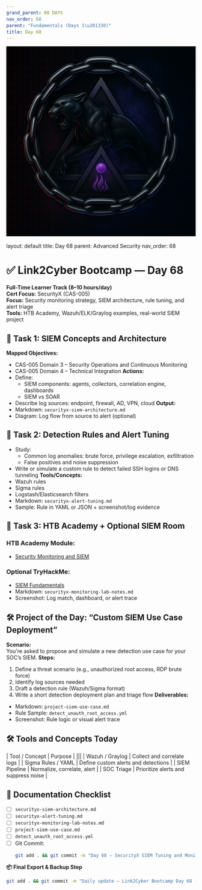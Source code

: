 ```yaml
---
grand_parent: 80 DAYS
nav_order: 68
parent: "Fundamentals (Days 1\u201330)"
title: Day 68
---
```

![Panther Icon](/assets/icons/icon-cyber-panther.png)

layout: default
title: Day 68
parent: Advanced Security
nav_order: 68

# ✅ Link2Cyber Bootcamp — Day 68
**Full-Time Learner Track (8–10 hours/day)**  
**Cert Focus:** SecurityX (CAS-005)  
**Focus:** Security monitoring strategy, SIEM architecture, rule tuning, and alert triage  
**Tools:** HTB Academy, Wazuh/ELK/Graylog examples, real-world SIEM project
## 📡 Task 1: SIEM Concepts and Architecture
**Mapped Objectives:**  
- CAS-005 Domain 3 – Security Operations and Continuous Monitoring  
- CAS-005 Domain 4 – Technical Integration
**Actions:**  
- Define:
  - SIEM components: agents, collectors, correlation engine, dashboards  
  - SIEM vs SOAR  
- Describe log sources: endpoint, firewall, AD, VPN, cloud
**Output:**  
- Markdown: `securityx-siem-architecture.md`  
- Diagram: Log flow from source to alert (optional)
## 🧪 Task 2: Detection Rules and Alert Tuning
- Study:
  - Common log anomalies: brute force, privilege escalation, exfiltration  
  - False positives and noise suppression  
- Write or simulate a custom rule to detect failed SSH logins or DNS tunneling
**Tools/Concepts:**  
- Wazuh rules  
- Sigma rules  
- Logstash/Elasticsearch filters
- Markdown: `securityx-alert-tuning.md`  
- Sample: Rule in YAML or JSON + screenshot/log evidence
## 🧪 Task 3: HTB Academy + Optional SIEM Room
### HTB Academy Module:
- [Security Monitoring and SIEM](https://academy.hackthebox.com/module/121)
### Optional TryHackMe:
- [SIEM Fundamentals](https://tryhackme.com/room/siemfundamentals)
- Markdown: `securityx-monitoring-lab-notes.md`  
- Screenshot: Log match, dashboard, or alert trace
## 🛠️ Project of the Day: “Custom SIEM Use Case Deployment”
**Scenario:**  
You're asked to propose and simulate a new detection use case for your SOC’s SIEM.
**Steps:**  
1. Define a threat scenario (e.g., unauthorized root access, RDP brute force)  
2. Identify log sources needed  
3. Draft a detection rule (Wazuh/Sigma format)  
4. Write a short detection deployment plan and triage flow
**Deliverables:**  
- Markdown: `project-siem-use-case.md`  
- Rule Sample: `detect_unauth_root_access.yml`  
- Screenshot: Rule logic or visual alert trace
## 🛠️ Tools and Concepts Today
| Tool / Concept      | Purpose                                        |
|||
| Wazuh / Graylog      | Collect and correlate logs                    |
| Sigma Rules / YAML   | Define custom alerts and detections          |
| SIEM Pipeline        | Normalize, correlate, alert                   |
| SOC Triage           | Prioritize alerts and suppress noise          |
## 📁 Documentation Checklist
- [ ] `securityx-siem-architecture.md`  
- [ ] `securityx-alert-tuning.md`  
- [ ] `securityx-monitoring-lab-notes.md`  
- [ ] `project-siem-use-case.md`  
- [ ] `detect_unauth_root_access.yml`  
- [ ] Git Commit:
  ```bash
  git add . && git commit -m "Day 68 – SecurityX SIEM Tuning and Monitoring Project" && git push origin main
  ```
**📦 Final Export & Backup Step**
```bash
git add . && git commit -m "Daily update – Link2Cyber Bootcamp Day 68 (SecurityX SIEM Architecture)" && git push origin main
```
